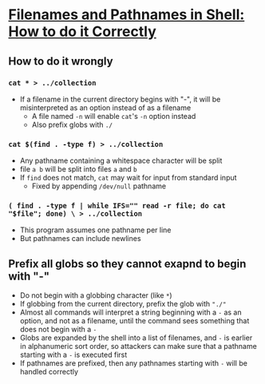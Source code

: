 # [Filenames and Pathnames in Shell: How to do it Correctly](https://dwheeler.com/essays/filenames-in-shell.html)

## How to do it wrongly

### `cat * > ../collection`

* If a filename in the current directory begins with "-", it will be misinterpreted as an option instead of as a filename
  * A file named `-n` will enable `cat`'s `-n` option instead
  * Also prefix globs with `./`
 
### `cat $(find . -type f) > ../collection`

* Any pathname containing a whitespace character will be split
* file `a b` will be split into files `a` and `b`
* If `find` does not match, `cat` may wait for input from standard input
  * Fixed by appending `/dev/null` pathname

### `( find . -type f | while IFS="" read -r file; do cat "$file"; done) \ > ../collection`

* This program assumes one pathname per line
* But pathnames can include newlines

## Prefix all globs so they cannot exapnd to begin with "-"

* Do not begin with a globbing character (like `*`)
* If globbing from the current directory, prefix the glob with `"./"`
* Almost all commands will interpret a string beginning with a `-` as an option, and not as a filename, until the command sees something that does not begin with a `-`
* Globs are expanded by the shell into a list of filenames, and `-` is earlier in alphanumeric sort order, so attackers can make sure that a pathname starting with a  `-` is executed first
* If pathnames are prefixed, then any pathnames starting with `-` will be handled correctly
